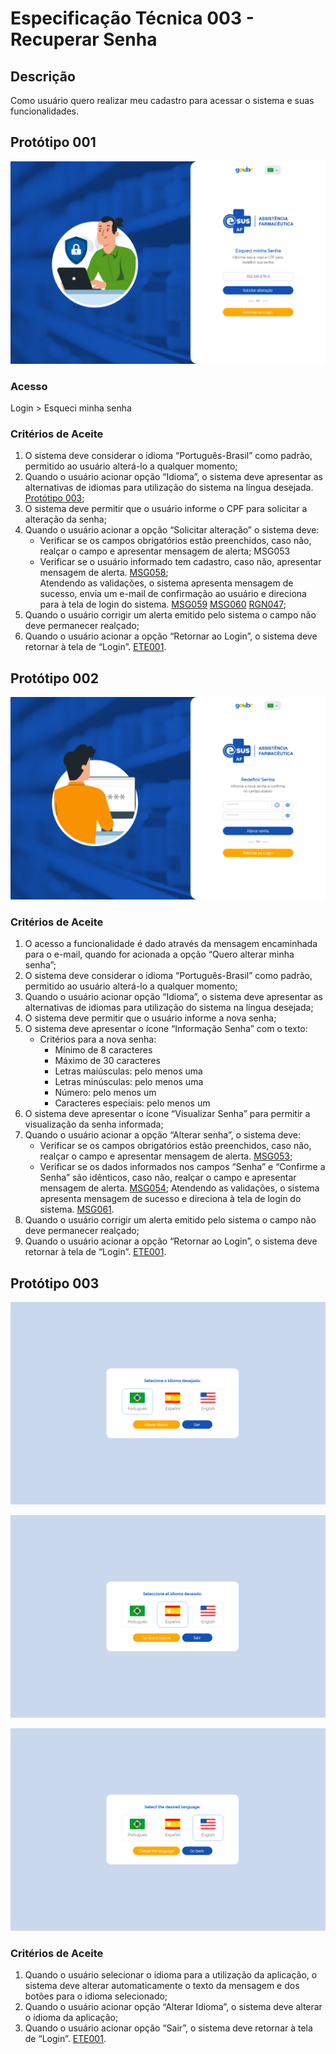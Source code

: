 # Especificação Técnica 003 - Recuperar Senha

## Descrição
Como usuário quero realizar meu cadastro para acessar o sistema e suas funcionalidades.

## Protótipo 001
![alt text](../imagens/ete-003-prot-001.png)

### Acesso
Login > Esqueci minha senha

### Critérios de Aceite 
1. O sistema deve considerar o idioma “Português-Brasil” como padrão, permitido ao usuário alterá-lo a qualquer momento; 
2. Quando o usuário acionar opção “Idioma”, o sistema deve apresentar as alternativas de idiomas para utilização do sistema na língua desejada. [Protótipo 003](ETE003.md#prototipo-003); 
3. O sistema deve permitir que o usuário informe o CPF para solicitar a alteração da senha;  
4. Quando o usuário acionar a opção “Solicitar alteração” o sistema deve: 
      * Verificar se os campos obrigatórios estão preenchidos, caso não, realçar o campo e apresentar mensagem de alerta; MSG053 
      * Verificar se o usuário informado tem cadastro, caso não, apresentar mensagem de alerta. [MSG058](DocumentoDeMensagensv2.md#msg058);  
Atendendo as validações, o sistema apresenta mensagem de sucesso, envia um e-mail de confirmação ao usuário e direciona para à tela de login do sistema. [MSG059](DocumentoDeMensagensv2.md#msg059) [MSG060](DocumentoDeMensagensv2.md#msg060) [RGN047](DocumentoDeRegrasv2.md#rgn047);
5. Quando o usuário corrigir um alerta emitido pelo sistema o campo não deve permanecer realçado; 
6. Quando o usuário acionar a opção “Retornar ao Login”, o sistema deve retornar à tela de “Login”. [ETE001](ETE001.md).

## Protótipo 002
![alt text](../imagens/ete-003-prot-002.png)

### Critérios de Aceite
1. O acesso a funcionalidade é dado através da mensagem encaminhada para o e-mail, quando for acionada a opção “Quero alterar minha senha”; 
2. O sistema deve considerar o idioma “Português-Brasil” como padrão, permitido ao usuário alterá-lo a qualquer momento; 
3. Quando o usuário acionar opção “Idioma”, o sistema deve apresentar as alternativas de idiomas para utilização do sistema na língua desejada;  
4. O sistema deve permitir que o usuário informe a nova senha; 
5. O sistema deve apresentar o ícone “Informação Senha” com o texto: 
      * Critérios para a nova senha: 
          * Mínimo de 8 caracteres 
          * Máximo de 30 caracteres 
          * Letras maiúsculas: pelo menos uma 
          * Letras minúsculas: pelo menos uma 
          * Número: pelo menos um 
          * Caracteres especiais: pelo menos um 
6. O sistema deve apresentar o ícone “Visualizar Senha” para permitir a visualização da senha informada; 
7. Quando o usuário acionar a opção “Alterar senha”, o sistema deve: 
      * Verificar se os campos obrigatórios estão preenchidos, caso não, realçar o campo e apresentar mensagem de alerta. [MSG053](DocumentoDeMensagensv2.md#msg053);
      * Verificar se os dados informados nos campos “Senha” e “Confirme a Senha” são idênticos, caso não, realçar o campo e apresentar mensagem de alerta. [MSG054](DocumentoDeMensagensv2.md#msg054);
      Atendendo as validações, o sistema apresenta mensagem de sucesso e direciona à tela de login do sistema. [MSG061](DocumentoDeMensagensv2.md#msg061).
8. Quando o usuário corrigir um alerta emitido pelo sistema o campo não deve permanecer realçado; 
9. Quando o usuário acionar a opção “Retornar ao Login”, o sistema deve retornar à tela de “Login”. [ETE001](ETE001.md). 

## Protótipo 003
![alt text](../imagens/lang-pt-br.png)

![alt text](../imagens/lang-es_es.png)

![alt text](../imagens/lang-en-us.png)

### Critérios de Aceite
1. Quando o usuário selecionar o idioma para a utilização da aplicação, o sistema deve alterar automaticamente o texto da mensagem e dos botões para o idioma selecionado; 
2. Quando o usuário acionar opção “Alterar Idioma”, o sistema deve alterar o idioma da aplicação; 
3. Quando o usuário acionar opção “Sair”, o sistema deve retornar à tela de “Login”. [ETE001](ETE001.md). 